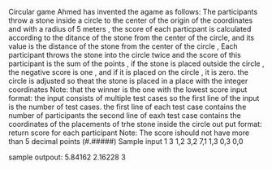 Circular game
Ahmed has invented the agame as follows:
The participants throw a stone inside a circle to the center of the origin of the coordinates and with a radius of 5 meters , the score of each particpant is calculated according to the ditance
of the stone from the center of the circle, and its value is the distance of the stone from the center of the circle , Each participant throws the stone into the circle twice and the score of this participant is the sum of the points , if the
stone is placed outside the circle , the negative score is one , and if it is placed on the circle , it is zero. the circle is adjusted so theat the stone is placed in a place with the integer coordinates
Note: that the winner is the one with the lowest score
input format:
the input consists of multiple test cases so the first line of the input is the number of test cases.
the first line of each test case contains the number of participants
the second line of eaxh test case contains the coordinates of the placements of trhe stone inside the circle
out put format:
return score for each participant
Note: The score ishould not have more than 5 decimal points (#.#####)
Sample input
1
3
1,2
3,2
7,1
1,3
0,3
0,0

sample outpout:
5.84162
2.16228
3
